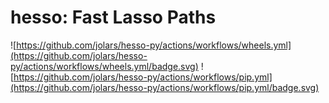 # hesso: Fast Lasso Paths

![https://github.com/jolars/hesso-py/actions/workflows/wheels.yml](https://github.com/jolars/hesso-py/actions/workflows/wheels.yml/badge.svg)
![https://github.com/jolars/hesso-py/actions/workflows/pip.yml](https://github.com/jolars/hesso-py/actions/workflows/pip.yml/badge.svg)

